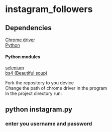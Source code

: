 # instagram_followers

## Dependencies
<a href="https://chromedriver.chromium.org/downloads">Chrome driver</a><br>
<a href="https://www.python.org/downloads/">Python</a>
#### Python modules
<a href="https://pypi.org/project/selenium/">selenium</a><br>
<a href="https://pypi.org/project/beautifulsoup4/">bs4 (Beautiful soup)</a>

Fork the repository to you device<br>
Change the path of chrome driver in the program<br>
In the project directory run:
## python instagram.py

### enter you username and password

